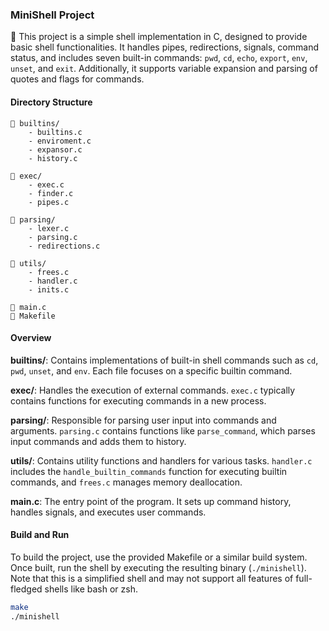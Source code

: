 ### MiniShell Project

🐚 This project is a simple shell implementation in C, designed to provide basic shell functionalities. It handles pipes, redirections, signals, command status, and includes seven built-in commands: `pwd`, `cd`, `echo`, `export`, `env`, `unset`, and `exit`. Additionally, it supports variable expansion and parsing of quotes and flags for commands.

#### Directory Structure

```
📁 builtins/
    - builtins.c
    - enviroment.c
    - expansor.c
    - history.c

📁 exec/
    - exec.c
    - finder.c
    - pipes.c

📁 parsing/
    - lexer.c
    - parsing.c
    - redirections.c

📁 utils/
    - frees.c
    - handler.c
    - inits.c

📄 main.c
📄 Makefile
```

#### Overview

**builtins/**: Contains implementations of built-in shell commands such as `cd`, `pwd`, `unset`, and `env`. Each file focuses on a specific builtin command.

**exec/**: Handles the execution of external commands. `exec.c` typically contains functions for executing commands in a new process.

**parsing/**: Responsible for parsing user input into commands and arguments. `parsing.c` contains functions like `parse_command`, which parses input commands and adds them to history.

**utils/**: Contains utility functions and handlers for various tasks. `handler.c` includes the `handle_builtin_commands` function for executing builtin commands, and `frees.c` manages memory deallocation.

**main.c**: The entry point of the program. It sets up command history, handles signals, and executes user commands.

#### Build and Run

To build the project, use the provided Makefile or a similar build system. Once built, run the shell by executing the resulting binary (`./minishell`). Note that this is a simplified shell and may not support all features of full-fledged shells like bash or zsh.

```bash
make
./minishell
```
